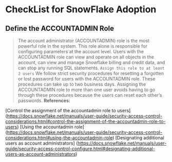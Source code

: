 # CheckList for SnowFlake Adoption

## Define the ACCOUNTADMIN Role
> The account administrator (ACCOUNTADMIN) role is the most powerful role in the system. This role alone is responsible for configuring parameters at the account level. Users with the ACCOUNTADMIN role can view and operate on all objects in the account, can view and manage Snowflake billing and credit data, and can stop any running SQL statements.
`Assign this role to at least 2 users`
> We follow strict security procedures for resetting a forgotten or lost password for users with the ACCOUNTADMIN role. These procedures can take up to two business days. Assigning the ACCOUNTADMIN role to more than one user avoids having to go through these procedures because the users can reset each other’s passwords.
**References:**

[Control the assignment of the accountadmin role to users] (https://docs.snowflake.net/manuals/user-guide/security-access-control-considerations.html#control-the-assignment-of-the-accountadmin-role-to-users)
[Using the accountadmin role] (https://docs.snowflake.net/manuals/user-guide/security-access-control-considerations.html#using-the-accountadmin-role)
[Designating additional users as account administrators] (https://docs.snowflake.net/manuals/user-guide/security-access-control-configure.html#designating-additional-users-as-account-administrators)

[4]: http://example.org/ "Title"

